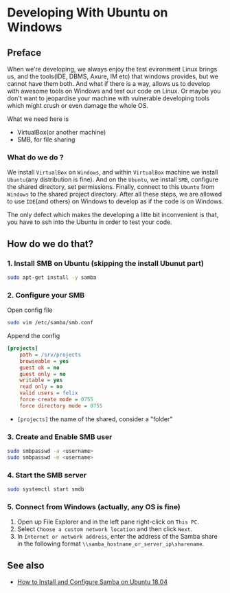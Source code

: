 # Developing With Ubuntu on Windows

## Preface

When we're developing, we always enjoy the test evironment Linux brings us,
and the tools(IDE, DBMS, Axure, IM etc) that windows provides,
but we cannot have them both.
And what if there is a way, allows us to develop with awesome tools on Windows
and test our code on Linux. Or maybe you don't want to jeopardise your machine
with vulnerable developing tools which might crush or even damage the whole OS.

What we need here is 

- VirtualBox(or another machine)
- SMB, for file sharing

### What do we do ?

We install `VirtualBox` on `Windows`, and within `VirtualBox` machine we install `Ubuntu`(any distribution is fine).
And on the `Ubuntu`, we install `SMB`, configure the shared directory, set permissions.
Finally, connect to this `Ubuntu` from `Windows` to the shared project directory.
After all these steps, we are allowed to use `IDE`(and others) on Windows to develop as if the code is on Windows.

The only defect which makes the developing a litte bit inconvenient is that, you have to ssh into the Ubuntu in order
to test your code.

## How do we do that?

### 1. Install SMB on Ubuntu (skipping the install Ubunut part)

```bash
sudo apt-get install -y samba
```

### 2. Configure your SMB

Open config file

```bash
sudo vim /etc/samba/smb.conf
```

Append the config

```ini
[projects]
    path = /srv/projects
    browseable = yes
    guest ok = no
    guest only = no
    writable = yes
    read only = no
    valid users = felix
    force create mode = 0755
    force directory mode = 0755
```

- `[projects]` the name of the shared, consider a "folder"

### 3. Create and Enable SMB user

```bash
sudo smbpasswd -a <username>
sudo smbpasswd -e <username>
```

### 4. Start the SMB server

```bash
sudo systemctl start smdb
```

### 5. Connect from Windows (actually, any OS is fine)

1. Open up File Explorer and in the left pane right-click on `This PC`.
2. Select `Choose a custom network location` and then click `Next`.
2. In `Internet or network address`, enter the address of the Samba share in the following format `\\samba_hostname_or_server_ip\sharename`.

## See also

- [How to Install and Configure Samba on Ubuntu 18.04](https://linuxize.com/post/how-to-install-and-configure-samba-on-ubuntu-18-04/)
